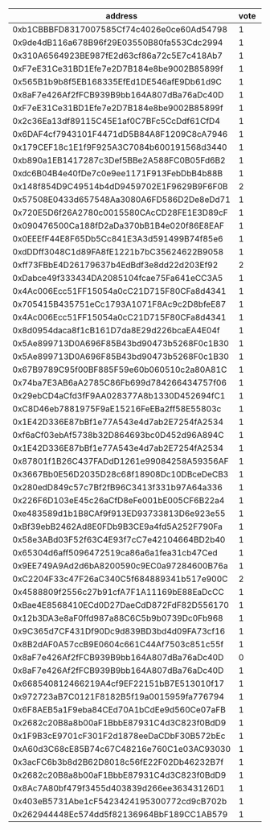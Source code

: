 address|vote|timestamp|signature
---|---|---|---
0xb1CBBBFD8317007585Cf74c4026e0ce60Ad54798|1|1601992185|0x81e175c5a6e0915005cc3ed7179e4c749dd00c3e15ad553b4f6567ccd636f9af6a7efaaf2a22efccdd745d36d286eb31b5022eea8b3a37dcb2915066eb1f054d1b
0x9de4dB116a678B96f29E03550B80fa553Cdc2994|1|1601992249|0x4e3cd8d34c8ad65c930e09de6279bd72b28b58d27e099c32eed0018b6923b03a5e6769c99cc8bb0288cfa2524f62c88d469b560ea9a9cf004c297386d726e6541b
0x310A6564923BE987fE2d63cf86a72c5E7c418Ab7|1|1601992260|0x78549c061daccb8e37d3ace1f16db48ba4d8cf5bc9251bd650359a9e7b2a752f428f5f304926afb2960829926a7b24102d48361b9244eee667b7b3435eef11421c
0xF7eE31Ce31BD1Efe7e2D7B184e8be9002B85899f|1|1601992361|0x8d7621bcd0fbd38c7b4d9638ad7fa3fe22d2107e40e1c6607e5154d3b1d021e2370b9b0803d4b3cfa967c5742ea18049e69a4fa0abfee1b69229aea1083308871c
0x565B1b9b8f5EB168335EfEd1DE546afE9Db61d9C|1|1601992445|0x7864bf6b271dbb3f2b4ed60620db36bfcca0d4ad524e0c303d1927fde4d04a583c776618b4697d771c6092528b92507985b79af353db634f9c3e3db04a1ee0ea1c
0x8aF7e426Af2fFCB939B9bb164A807dBa76aDc40D|1|1601992464|0xdc57746305d2aa09e82379e35e997abf6e65e47f00b686b662e95aac04be60b5225d0dcffb305be1cd9aee51186ad44a900f27b2edbe5da11afa75206fe4aa1b1b
0xF7eE31Ce31BD1Efe7e2D7B184e8be9002B85899f|1|1601992511|0x9e17456dfcf68cabdc26e695948eb0e89b7128f4f0134b7b876c6c4f9684759d07d20f4d6f6bdfd8337400a872815b9d04882a8aa97a44d9936a869c24fe73bd1c
0x2c36Ea13df89115C45E1af0C7BFc5CcDdf61CfD4|1|1601992535|0xb32bc1c8659d63e6fe2a57ee82bb5bcddea2c859f34b0b9bd9dc37828f7ff9365d6c33c6b99b1ad86ed347827d00c4aead63c2065169143cf869d656cb2ad60f1c
0x6DAF4cf7943101F4471dD5B84A8F1209C8cA7946|1|1601992574|0xdbcdf422d1e8af04e2f1432657e163f80900c1c78d8cfe6a682b815ca1c820a77df0ec25e3f2a20ec675b4e6699b313a289368f19a7a416f704776487ece364e1c
0x179CEF18c1E1f9F925A3C7084b600191568d3440|1|1601992712|0x6e69d0044ad9f468655fe2909409311a513b8df15a92c7aa15bcbcd786a1ad937cd611c9a70bf65bf924ceaa6abffd89c75f3863f9f7913b5b25e8673304bff61b
0xb890a1EB1417287c3Def5BBe2A588FC0B05Fd6B2|1|1601992717|0x90c184b4b80542f7c7a234471e8ba4f8d83cb3062943b75344b9874c8c3f741a6269cd65a75aa0ef93da4789da6acabc304c9d78abcd76c84b4e88063b176bdd1c
0xdc6B04B4e40fDe7c0e9ee1171F913FebDbB4b88B|1|1601992987|0xed3b3a78b0a4377b2ded86de3b0407b6b444e13cedfd61d5d8a938e18b1e018176e0021e468a747f044cb8a4949764dae763a956cc7e6762159dcd75305c518b1b
0x148f854D9C49514b4dD9459702E1F9629B9F6F0B|2|1601993191|0xb0c5e4cce58d2d5387940187b3866d54c098ee4cb11da7b70cd6abb07b0c68067b725e2b4dede3fff8da9741c5fbaaefe606f6cef4acad2a1a1e01f7f88276b01b
0x57508E0433d657548Aa3080A6FD586D2De8eDd71|1|1601993284|0xb3d773d81fc280cbcdd3388f6899d4ab13f131d49a1246e437702356feb525d67ddb9c4b204c37aaae2d90559da288b77eb11f3dede468859097e630880753661c
0x720E5D6f26A2780c0015580CAcCD28FE1E3D89cF|1|1601993286|0x2af943d8ee872c879d55d702f27a2efd24c3ae9e4438d95b1f080c9328ef567d043a627a2b32a49ef212a7ee59b1b2638402d2c4e81c3568b6bd29344facb55e1b
0x090476500Ca188fD2aDa370bB1B4e020f86E8EAF|1|1601993334|0x714f04508a8b9093e902347e6b14eb3dcc5276cd6b32de0a8978672bbcaba38866dbfcdc7a112ae9f34f55aa34ea8ba6e415155ae28ccf7523ebee0d5a658f4e1c
0x0EEEfF44E8F65Db5Cc841E3A3d591499B74f85e6|1|1601993391|0xd32e31359a61d93fc840d8ea3838877fee6e0d5001e00fd251004b487266e1921d1c07a966d8172905cc4cb490c9e621a0b0cea33c4ba593734556dccdd455fb1c
0xdDDff3048C1d89FA8fE1221b7bC35624622B9058|1|1601993488|0xb4f8785c592f6a7c3e1e74d35b34ac67dc76f829120505939da188629d3098bf594162c0f0106dd84ba7df382f645ea2e205270df2ca43a00cf63a312ae0dcef1c
0xff73FBbE4D26179637b4EdBdf3e8dd22d203Ef92|2|1601993523|0x6c73ebdab52787c704638493176d790db076802eb6372ed886a020f3f3f68feb7a54fbcfa2de4850da9da69c950b47b1baf9370d7419286b3dcc1661395eb2eb1b
0xDabce49f333434DA2085104fcae75Fa641eCC3A5|1|1601993938|0xc3db70b1bdc3e0ea7abbda837aff8b564c9474015856f19de627d08902fc7129521655718cfe9393c6a55247d3c8420e1e2c371cb49ed6e3a9b76e2865f78e541c
0x4Ac006Ecc51FF15054a0cC21D715F80CFa8d4341|1|1601994073|0x27132e9e55c6d6fc09ed29b800e8225b951fa2745b7f1b376a8405b2431b09a51d8c13f0ec6499ac9eeb27d7305ca0bb7e020da59255af0bb75e196746528add1b
0x705415B435751eCc1793A1071F8Ac9c2D8bfeE87|1|1601994096|0x074391e56172a7cb51dae7b83f16fc781e58ebf273343cb3c2365b8e2a41175841c1d2dbb363faf515703e35365f93c0289b1c7c25e800c80304de3180a32f251b
0x4Ac006Ecc51FF15054a0cC21D715F80CFa8d4341|1|1601994309|0xeb63459a4b8f18187cea63b18b0a4da0b53954c7e441ddad9a89e542b22124063984de97e2501b97852b66ab34d5ad35759bacbcfe4302aa44bc77ef369f649a1c
0x8d0954daca8f1cB161D7da8E29d226bcaEA4E04f|1|1601994917|0xb6652e5566616e19ff25dbb0bc28eae4b866d6f0eed62e91bb15c780b1f386650bcb57b14bf81816f8b8d03c14ff2cd03e2739ec809e4f00d3cd52c91a5d26b71c
0x5Ae899713D0A696F85B43bd90473b5268F0c1B30|1|1601995310|0x066b2ce5628d5132654e5e3ce04cb982af0f3f3a10746cf414b08151ebde04c271ffc84b7958fae5eb4acdf4a5542c308e3deac0d885cb3f180301f0fa91cc8a1b
0x5Ae899713D0A696F85B43bd90473b5268F0c1B30|1|1601995476|0x28aff2bb0db9ab4b50b0622af64487c2b3248b9f3757b144499ea1227c39bb1440bced1b32453b1fd4a33c212e54cfa364203e6bf5e404be56b95472cfd05d3c1b
0x67B9789C95f00BF885F59e60b060510c2a80A81C|1|1601995816|0x834c14e59d129f14b3c53919ec1d250f0f8eac688c63f6ee9ed1119c3367f1d255ef0359d2a9b0545f0951e7278f991c0e7f2d2c94a8486cf693d42c305109561b
0x74ba7E3AB6aA2785C86Fb699d784266434757f06|1|1601996937|0xfc8d13be85d5e5b755b2d1eca6a83f5fbbc6744889dbef54a13a87e4b68b12f503a7b05d19da663fbbd27d268f525dec78191a05d74eebef2729d0d652eebdba1b
0x29ebCD4aCfd3fF9AA028377A8b1330D452694fC1|1|1601997329|0xda42242474b9b17f3e42c304203b78d49c5e06b02b7d68ae55924402e35f92ff0a8317f7088dd14689e7937a081b6cb1121034abc47a2ec76005756db19b12e71b
0xC8D46eb7881975F9aE15216FeEBa2ff58E55803c|1|1601997384|0x3719da114022f5bf821977e5648494a45c97fe74030f8bd7c7c4c0418ec4d29c264e4f6037e7ffd6fb18264bfbdbefb88202418ad2f680760a586b3c9c1974781b
0x1E42D336E87bBf1e77A543e4d7ab2E7254fA2534|1|1601997566|0x1993ccd7f78459a54289e0728bbe4e2469be695c2154ae6eee8a2b3d3fabd8ef26e0d8632a46865052734b9ccbc1db0cb12ff91159dbdff7323edcfd76635c831c
0xf6aCf03ebAf5738b32D864693bc0D452d96A894C|1|1601997581|0x9cfc100d97a19e0e3a8f75a7332ccb162a796d65221a880f8a567343a7b495bb430308305e731d173057f42796b48ea8b0438a2cf4b60dc1ef08cf7dcfe19bb01c
0x1E42D336E87bBf1e77A543e4d7ab2E7254fA2534|1|1601997634|0x5ed29f41bdcd2eeab4d50faeb8cc728820636d837ecc4d2d0b50cf2f26cdbb477c7a302f79eee0a1dcc204cc5a1e2e9175ea011993703def51489f5cf9fc5b531b
0x87801f1B26C437FADdD1261e99084258A59356AF|1|1601997765|0xfdb170c457e0422e3258c75e896c3414b5f10270c27e2d36dfacf3f6a8a2c9943ff26d5f0a50694ae0649d7fcf1399b6649526a80ff88aac0f3df1dfdbe18dc31c
0x3667Bb0E56D2035D28c68f18908Dc10DBceDeCB3|1|1602000165|0xb66e39c7f0fa1926edd0b562ab93f5ca4d8a1691dafa23425a6a8a8ac68e596608ca1fdb19aa7f04a7256e1213421baeb035a70b743669c2c6c0d1c69650328b1c
0x280edD849c57c7Bf2fB96C3413f331b97A64a336|1|1602000518|0x035866c0fea8056348f1da12dffae106fcc38d7151285a51fb1983a65311264b49ec03746bed4380c7f9bae25f5a245da6d8a7697209e736ebe7170256c136ea1c
0x226F6D103eE45c26aCfD8eFe001bE005CF6B22a4|1|1602000592|0x1591ae2a4a9994ebe7b2815de7a092a0df3236e9abe387c0d17d6e71532603ff2dfd9f70932694a697ff7a1c8b4ebe6051e619a25e7c5b64fe50894bdbb6d4811b
0xe483589d1b1B8CAf9f913ED93733813D6e923e55|1|1602002109|0x6cdb2eaaa9e2ff2cd3b1e2f5661713e39b4354b81920912b144b66efa95b15c138f448f02ad26e382461c7ec24e20f29fdba309b0ac4cb92ddbe2a02e69985671c
0xBf39ebB2462Ad8E0FDb9B3CE9a4fd5A252F790Fa|1|1602004494|0xe7abe2438736fc150f2a1ba85004174fd80ce0ceba7f44f014f4cf98ce75b64024167509d06d38e0fd4bbe06a2babf878f86cafa1e1a371a9f6706cf22ee4ebb1b
0x58e3ABd03F52f63C4E93f7cC7e42104664BD2b40|1|1602004863|0x1c19b5af56f0da4022bed082e0063798adbe4fb33ef388585f7a1ff9dc529343474efd658fad2137ce382cdcdec7bce2583049caed5d3b1d77c9ff897ec2ff511c
0x65304d6aff5096472519ca86a6a1fea31cb47Ced|1|1602005297|0x68c18978196d2289faee4329a51ce4078342bb70c0cac7837bdc08e9409c13d268ac27e5ba2ab84e827347c9d39d9d54b9d266c44c074a3775a801e4a0bb2ad51b
0x9EE749A9Ad2d6bA8200590c9EC0a97284600B76a|1|1602005358|0xab23bc290080b91df90787e8af8079bbe0c31f85132fb615d966efaa66539af924d9f798eaccb60c20a08351e584716daeb84557cdae9e07d0bf4899014752851c
0xC2204F33c47F26aC340C5f684889341b517e900C|2|1602028943|0x927db5f871453db5f381404351e6215f26c194da96977d8aca0904eb0e17fa584ec013437bd6994674f0feddaadaf2c059170bf2976aecba2d8fe9c1ef227f921c
0x4588809f2556c27b91cfA7F1A11169bE88EaDcCC|1|1602030205|0x236956aac3e54effc15245467ff4b6d4f1c7e7960915dd92027c7293997d148f780bf6c06d7f3e32d6b187a64fef2a7fd2626233dc858a1b66747f215348d3e01b
0xBae4E8568410ECd0D27DaeCdD872FdF82D556170|1|1602035581|0x74fadebe599132cdc9651e310aa34fc0cc150f8c0f328c4a0b1a75f73f2443b918f81e8d2bc9842a49e7bf545bbed1804c502cc205fdde7bb7799e57ebdacc021c
0x12b3DA3e8aF0ffd987a88C6C5b9b0739Dc0Fb968|1|1602035594|0x1e21ace3e1bb8e19bd3734fe16a70fdf0e1d6193ad533b6b1576e223031987264ebf5d411838fd2d65d18d6279d619c82c76715ad5cb297740bfbae3ed5e88641c
0x9C365d7CF431Df90Dc9d839BD3bd4d09FA73cf16|1|1602036391|0x5efbbb31424da6f55d62060ed5023b11907d78b5c2de17e8baff62aebdea370d4e70cbe6e34acbff61ea2ff5db84bde58eabcc0ed055ab36e56caf79d82e28cd1b
0x8B2dAF0A57ccB9E0604c661C44Af7503c851c55f|1|1602037910|0x47e01cf6ff12ded17d0f73efd68e83c30640ab708bc5bb4fb32489c8adfc17535b98d93f95567f5775d534a9063f17cb5d70a706276113266bd434ce10f371771b
0x8aF7e426Af2fFCB939B9bb164A807dBa76aDc40D|0|1602038615|0x21bd47ed04ebd040e1d45162d46e52de14a56da7d0f40a16f1d96414cc342c7420639b79fdd95e174dfb2d627f03be494f87d7b80486cbe24d18dafaa033f5421b
0x8aF7e426Af2fFCB939B9bb164A807dBa76aDc40D|1|1602039238|0x5f87337af66124f1ffe076b77e57963055c0655808454dc8865ebae6d802623e439f435c2c4cffb38b85c108c37e27116a90853d403d57e8ef327d6a9f233a5b1b
0x668540812466219A4cf9EF22151bB7E513010f17|1|1602039392|0x13f4c6510e1fa846ae4c42d1e96cbedbc0ef9cf1055b4a77c510f81edd783eff0d46cdbc91a09340fd6a08883e254f1ba0ab968d250c0be8f95b35bba30e00781b
0x972723aB7C0121F8182B5f19a0015959fa776794|1|1602042147|0x8fda5107114fcc3e5c350acaa8bdbfc1bd9923692447b7784860c16999e0492463e24188cf350d5aa2f6100be6cbe242c8b5d0092d81c9bfe4f2481d8f35fe881c
0x6F8AEB5a1F9eba84CEd70A1bCdEe9d560Ce07aFB|1|1602042903|0xc9d492c896361c82929f44c17d746a0067fe94ad587c24d6c3b3de839ccc7f6e621a188a98cc86f32e719abd6dbac0aae2d81e3d1bfaba0106f715bd2cd5104a1c
0x2682c20B8a8b00aF1BbbE87931C4d3C823f0BdD9|1|1602049588|0x1f514702bfbb64bdf1ad064d221df87ca67520638878c987ec45164bf7110bcf0c61a901961540e5bb46f586e3cb6743f5d6fede1d9dbc3f0a30b15505ac2afc1c
0x1F9B3cE9701cF301F2d1878eeDaCDbF30B572bEc|1|1602050316|0xd54a17b98b9f7f43c3a45bae014bc608f8d0da8af14077d28dfb1599a47a1dfe3144f636052ef8e1199de76323821aac8db8596466863ce29cf237f64e1644431c
0xA60d3C68cE85B74c67C48216e760C1e03AC93030|1|1602052675|0x60ed5739dac67f5a220ade6eb436f6333f7aeb5fefd68447443336ab3facb32069cbf50ba014e611556da6cb81674fd82a73896ae373e78f29b56503bc9a432e1b
0x3acFC6b3b8d2B62D8018c56fE22F02Db46232B7f|1|1602052773|0xa49578deba815ee9a5e9b0cf8e1df82324a072f0edf11bdb3b4d39c97aa0846f5de80726a601bf0fc449b2e5a483307869e6632eab20025976c6027d027693341c
0x2682c20B8a8b00aF1BbbE87931C4d3C823f0BdD9|1|1602053180|0x4fffffa944e6db0bda03fead9b8a4ac1ab3fc80a36f722dd0fe8ceca827d685913820396fea192814c70aaa9186a37606be4d7ea9390e3ba92cfef0b7d422e041b
0x8Ac7A80bf479f3455d403839d266ee36343126D1|1|1602053396|0x3a713ffb301eefaba15a3dde4d0b31cd54289e95891b3cdedc92e415b32461f0748fc780ee5b8bbdd1f26991ca72d8010630a0da5eb822af40d845d3a22911861b
0x403eB5731Abe1cF5423424195300772cd9cB702b|1|1602053822|0x2839a246540749cdc3ea9a84821466eb05d842cf971f4084487f7a5d1f50ca484d279f328d457af5aae9b14da3dbd5c0b79dda27cbf0a608962c470d9249267f1b
0x262944448Ec574dd5f82136964BbF189CC1AB579|1|1602054770|0xf4225de14aa3a3866c70afb457ad1f4234881132fe1bdc1ae19091290e0006ca4fcc195fe91dc597463bd03f0997bf11b84f3823b0abdc4afc0edeba62c064b31b